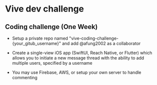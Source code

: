 # Vive dev challenge
## Coding challenge (One Week)

- Setup a private repo named "vive-coding-challenge-{your_gitub_username}" and add @afung2002 as a collaborator

- Create a single-view iOS app (SwiftUI, Reach Native, or Flutter) which allows you to initiate a new message thread with the ability to add multiple users, specified by a username

- You may use Firebase, AWS, or setup your own server to handle commenting
